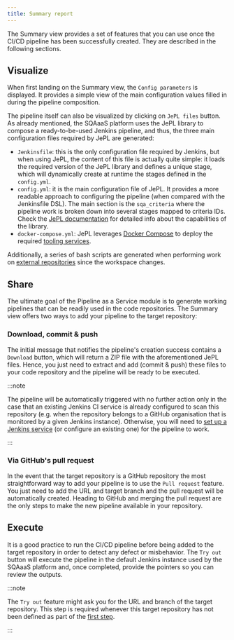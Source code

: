 ```yaml
---
title: Summary report
---
```


The Summary view provides a set of features that you can use once the CI/CD
pipeline has been successfully created. They are described in the following
sections.

## Visualize
When first landing on the Summary view, the `Config parameters` is displayed. It
provides a simple view of the main configuration values filled in during the
pipeline composition. 

The pipeline itself can also be visualized by clicking on `JePL files` button.
As already mentioned, the SQAaaS platform uses the JePL library to compose a
ready-to-be-used Jenkins pipeline, and thus, the three main configuration files
required by JePL are generated:
- `Jenkinsfile`: this is the only configuration file required by Jenkins, but
when using JePL, the content of this file is actually quite simple: it loads
the required version of the JePL library and defines a unique stage, which will
dynamically create at runtime the stages defined in the `config.yml`.
- `config.yml`: it is the main configuration file of JePL. It provides a more
readable approach to configuring the pipeline (when compared with the
Jenkinsfile DSL). The main section is the `sqa_criteria` where the pipeline
work is broken down into several stages mapped to criteria IDs. Check the 
[JePL documentation](https://indigo-dc.github.io/jenkins-pipeline-library) for
detailed info about the capabilities of the library.
- `docker-compose.yml`: JePL leverages
[Docker Compose](https://docs.docker.com/compose/compose-file/) to deploy the
required [tooling services](step_2_tooling.md).

Additionally, a series of bash scripts are generated when performing work on
[external repositories](step_1_repositories.md) since the workspace changes.

## Share
The ultimate goal of the Pipeline as a Service module is to generate working
pipelines that can be readily used in the code repositories. The Summary view
offers two ways to add your pipeline to the target repository:

### Download, commit & push
The initial message that notifies the pipeline's creation success contains a 
`Download` button, which will return a ZIP file with the aforementioned JePL
files. Hence, you just need to extract and add (commit & push) these files to
your code repository and the pipeline will be ready to be executed.

:::note

The pipeline will be automatically triggered with no further action only in the
case that an existing Jenkins CI service is already configured to scan this
repository (e.g. when the repository belongs to a GitHub organisation that is 
monitored by a given Jenkins instance). Otherwise, you will need to [set up a 
Jenkins service](https://www.jenkins.io/doc/book/installing/) (or configure an
existing one) for the pipeline to work.

:::

### Via GitHub's pull request
In the event that the target repository is a GitHub repository the most
straightforward way to add your pipeline is to use the `Pull request` feature.
You just need to add the URL and target branch and the pull request will be
automatically created. Heading to GitHub and merging the pull request are the
only steps to make the new pipeline available in your repository.

## Execute 
It is a good practice to run the CI/CD pipeline before being added to the
target repository in order to detect any defect or misbehavior. The `Try out`
button will execute the pipeline in the default Jenkins instance used by the
SQAaaS platform and, once completed, provide the pointers so you can review
the outputs.

:::note

The `Try out` feature might ask you for the URL and branch of the target 
repository. This step is required whenever this target repository has not been
defined as part of the [first step](step_1_repositories.md).

:::
